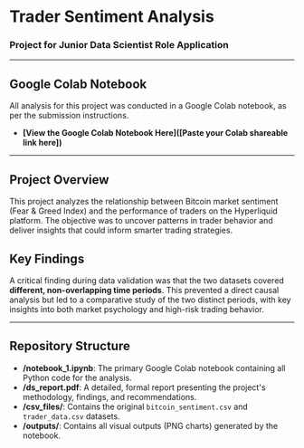 # Trader Sentiment Analysis

### Project for Junior Data Scientist Role Application

---

## Google Colab Notebook

All analysis for this project was conducted in a Google Colab notebook, as per the submission instructions.

* **[View the Google Colab Notebook Here]([Paste your Colab shareable link here])**

---

## Project Overview

This project analyzes the relationship between Bitcoin market sentiment (Fear & Greed Index) and the performance of traders on the Hyperliquid platform. The objective was to uncover patterns in trader behavior and deliver insights that could inform smarter trading strategies.

## Key Findings

A critical finding during data validation was that the two datasets covered **different, non-overlapping time periods**. This prevented a direct causal analysis but led to a comparative study of the two distinct periods, with key insights into both market psychology and high-risk trading behavior.

---

## Repository Structure

* **/notebook_1.ipynb**: The primary Google Colab notebook containing all Python code for the analysis.
* **/ds_report.pdf**: A detailed, formal report presenting the project's methodology, findings, and recommendations.
* **/csv_files/**: Contains the original `bitcoin_sentiment.csv` and `trader_data.csv` datasets.
* **/outputs/**: Contains all visual outputs (PNG charts) generated by the notebook.
